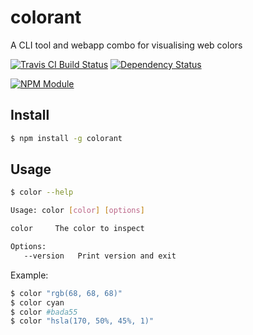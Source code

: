 # colorant

A CLI tool and webapp combo for visualising web colors

[![Travis CI Build Status](https://travis-ci.org/CMTegner/colorant.svg)](http://travis-ci.org/CMTegner/colorant) [![Dependency Status](https://david-dm.org/CMTegner/colorant/status.svg)](https://david-dm.org/CMTegner/colorant)

[![NPM Module](https://nodei.co/npm/colorant.png)](http://npm.im/colorant)

## Install

```sh
$ npm install -g colorant
```

## Usage

```sh
$ color --help

Usage: color [color] [options]

color     The color to inspect

Options:
   --version   Print version and exit
```

Example:

```sh
$ color "rgb(68, 68, 68)"
$ color cyan
$ color #bada55
$ color "hsla(170, 50%, 45%, 1)"
```